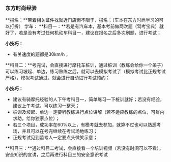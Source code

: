 ### 东方时尚经验

**报名：**带着相关证件找就近门店但不限于，报名；（车本在东方时尚学习的可以打折）
学车：
**科目一：**若是有汽车本，基本考前做两次题（驾考宝典）就好了，若是没有考过任何机动车科目一，建议在报名之后多次刷题，进行考试；

**小技巧：**
- 有关速度的题都是30km/h；

**科目二：**考完试，会直接进行摩托车桩训，通过桩训（教练会给你一个条子）可以练习坡起、单边，练习熟练之后，就可以去模拟考试了（模拟考试比正规考试严格），模拟考试通过，就会进行自动进行考试预约；

**小技巧：**

- 建议有骑摩托经验的人下午考科目一，简单练习一下桩训就好；若没有经验，建议上午考试，可以练习一整天；
- 桩训及坡起、单边一定要听教练进行点位讲解（若不适应教练的点位，可群内求助，给你独家点位）；
- 若三个项目，成功率在60%以上，有模考就去参加，就算不过也可以熟悉考场，并且可以在考完继续在考试场地练习；
- 正规考试见到监考人一定要点头微笑示意；

**科目三：**通过科目二考试，会直接看一个培训视频（若没有时间可以不看），安全知识的宣讲，之后再进行科目三的安全意识考试